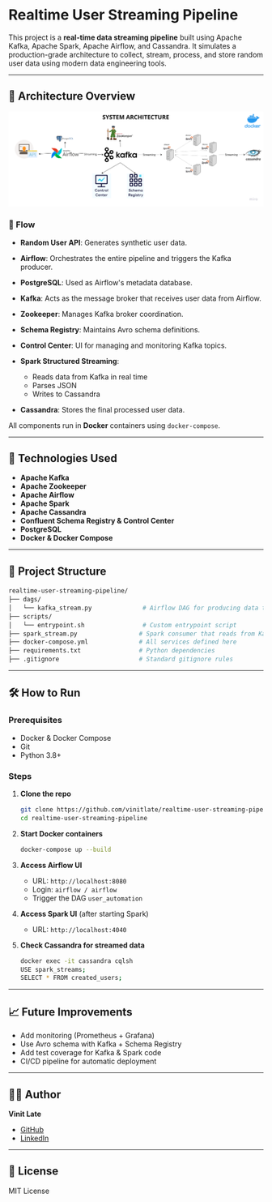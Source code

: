 # Realtime User Streaming Pipeline

This project is a **real-time data streaming pipeline** built using Apache Kafka, Apache Spark, Apache Airflow, and Cassandra. It simulates a production-grade architecture to collect, stream, process, and store random user data using modern data engineering tools.

---

## 📌 Architecture Overview

![Architecture Diagram](Pipeline_Architecture.png)

### 🔁 Flow

* **Random User API**: Generates synthetic user data.
* **Airflow**: Orchestrates the entire pipeline and triggers the Kafka producer.
* **PostgreSQL**: Used as Airflow's metadata database.
* **Kafka**: Acts as the message broker that receives user data from Airflow.
* **Zookeeper**: Manages Kafka broker coordination.
* **Schema Registry**: Maintains Avro schema definitions.
* **Control Center**: UI for managing and monitoring Kafka topics.
* **Spark Structured Streaming**:

  * Reads data from Kafka in real time
  * Parses JSON
  * Writes to Cassandra
* **Cassandra**: Stores the final processed user data.

All components run in **Docker** containers using `docker-compose`.

---

## 🚀 Technologies Used

* **Apache Kafka**
* **Apache Zookeeper**
* **Apache Airflow**
* **Apache Spark**
* **Apache Cassandra**
* **Confluent Schema Registry & Control Center**
* **PostgreSQL**
* **Docker & Docker Compose**

---

## 📁 Project Structure

```bash
realtime-user-streaming-pipeline/
├── dags/
│   └── kafka_stream.py              # Airflow DAG for producing data to Kafka
├── scripts/
│   └── entrypoint.sh                # Custom entrypoint script
├── spark_stream.py                 # Spark consumer that reads from Kafka and writes to Cassandra
├── docker-compose.yml              # All services defined here
├── requirements.txt                # Python dependencies
├── .gitignore                      # Standard gitignore rules
```

---

## 🛠️ How to Run

### Prerequisites

* Docker & Docker Compose
* Git
* Python 3.8+

### Steps

1. **Clone the repo**

   ```bash
   git clone https://github.com/vinitlate/realtime-user-streaming-pipeline.git
   cd realtime-user-streaming-pipeline
   ```

2. **Start Docker containers**

   ```bash
   docker-compose up --build
   ```

3. **Access Airflow UI**

   * URL: `http://localhost:8080`
   * Login: `airflow / airflow`
   * Trigger the DAG `user_automation`

4. **Access Spark UI** (after starting Spark)

   * URL: `http://localhost:4040`

5. **Check Cassandra for streamed data**

   ```bash
   docker exec -it cassandra cqlsh
   USE spark_streams;
   SELECT * FROM created_users;
   ```

---

## 📈 Future Improvements

* Add monitoring (Prometheus + Grafana)
* Use Avro schema with Kafka + Schema Registry
* Add test coverage for Kafka & Spark code
* CI/CD pipeline for automatic deployment

---

## 👨‍💻 Author

**Vinit Late**

* [GitHub](https://github.com/vinitlate)
* [LinkedIn](https://www.linkedin.com/in/vinitlate)

---

## 📄 License

MIT License
